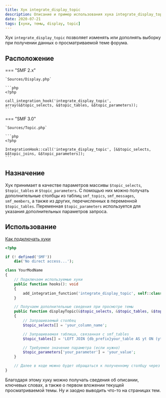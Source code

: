 ```yaml
---
title: Хук integrate_display_topic
description: Описание и пример использования хука integrate_display_topic в SMF.
date: 2020-07-21
tags: [хуки, темы, display, topic]
---
```


Хук `integrate_display_topic` позволяет изменять или дополнять выборку при получении данных о просматриваемой теме форума.

<!-- more -->

## Расположение

=== "SMF 2.x"

    `Sources/Display.php`

    ```php
    <?php

    call_integration_hook('integrate_display_topic', array(&$topic_selects, &$topic_tables, &$topic_parameters));
    ```

=== "SMF 3.0"

    `Sources/Topic.php`

    ```php
    <?php

    IntegrationHook::call('integrate_display_topic', [&$topic_selects, &$topic_joins, &$topic_parameters]);
    ```

## Назначение

Хук принимает в качестве параметров массивы `$topic_selects`, `$topic_tables` и `$topic_parameters`. С помощью них можно получать дополнительные столбцы из таблиц `smf_topics`, `smf_messages`, `smf_members`, а также из других, перечисленных в переменной `$topic_tables`. Переменная `$topic_parameters` используется для указания дополнительных параметров запроса.

## Использование

[Как подключать хуки](/lessons/kak-podklyuchat-huki)

```php
<?php

if (! defined('SMF'))
    die('No direct access...');

class YourModName
{
    // Подключаем используемые хуки
    public function hooks(): void
    {
        add_integration_function('integrate_display_topic', self::class . '::displayTopic#', false, __FILE__);
    }

    // Получаем дополнительные сведения при просмотре темы
    public function displayTopic(&$topic_selects, &$topic_tables, &$topic_parameters): void
    {
        // Запрашиваемый столбец
        $topic_selects[] = 'your_column_name';

        // Запрашиваемая таблица, связанная с smf_tables
        $topic_tables[] = 'LEFT JOIN {db_prefix}your_table AS yt ON (yt.id_topic = t.id_topic AND yt.other_column_name = {string:your_parameter})';

        // Требуемое значение параметра (если нужно)
        $topic_parameters['your_parameter'] = 'your_value';
    }

    // Далее в коде можно будет обращаться к полученному столбцу через $context['topicinfo']['your_column_name']
}
```

Благодаря этому хуку можно получать сведения об описании, ключевых словах, а также о первом вложении текущей просматриваемой темы. Ну и заодно выводить что-то на страницах тем.
